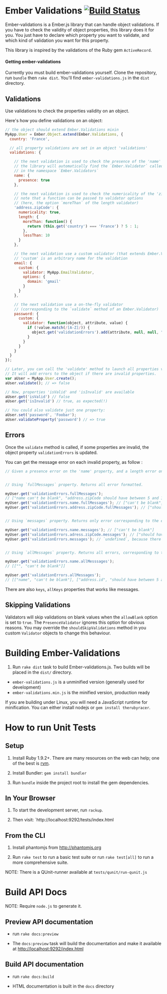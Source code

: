 
# Ember Validations [![Build Status](https://secure.travis-ci.org/lcoq/ember-validations.png?branch=master)](http://travis-ci.org/lcoq/ember-validations)

Ember-validations is a Ember.js library that can handle object validations. If you have to check the validity of object properties, 
this library does it for you. You just have to declare which property you want to validate, and which kind of validation you want for this property.

This library is inspired by the validations of the Ruby gem `ActiveRecord`.

#### Getting ember-validations

Currently you must build ember-validations yourself. Clone the repository, run `bundle` then `rake dist`. You'll find `ember-validations.js` in the `dist` directory.

## Validations

Use validations to check the properties validity on an object.

Here's how you define validations on an object:

``` javascript
// the object should extend Ember.Validations mixin
MyApp.User = Ember.Object.extend(Ember.Validations, {
  country: 'France',

  // all property validations are set in an object 'validations'
  validations: {

    // the next validation is used to check the presence of the 'name' property.
    // the library will automatically find the `Ember.Validator` called `PresenceValidator`
    // in the namespace `Ember.Validators`
    name: {
      presence: true
    },

    // the next validation is used to check the numericality of the 'zipCode' property.
    // note that a function can be passed to validator options
    // (here, the option `moreThan` of the length validator)
    'address.zipCode': {
      numericality: true,
      length: {
        moreThan: function() {
          return (this.get('country') === 'France') ? 5 : 1;
        },
        lessThan: 10
      }
    },

    // the next validation use a custom validator (that extends Ember.Validator)
    // 'custom' is an arbitrary name for the validation
    email: {
      custom: {
        validator: MyApp.EmailValidator,
        options: {
          domain: 'gmail'
        }
      }
    },

    // the next validation use a on-the-fly validator
    // (corresponding to the `validate` method of an Ember.Validator)
    password: {
      custom: {
        validator: function(object, attribute, value) {
          if (!value.match(/[A-Z]/)) {
            object.get('validationErrors').add(attribute, null, null, "does not contain capital letters");
          }
        }
      }
    }
  }
});

// Later, you can call the 'validate' method to launch all properties validations.
// It will add errors to the object if there are invalid properties.
var aUser = MyApp.User.create();
aUser.validate(); // => false

// Now, properties 'isValid' and 'isInvalid' are available
aUser.get('isValid') // false
aUser.get('isInvalid') // true, as expected(!)

// You could also validate just one property:
aUser.set('password', 'Foobar');
aUser.validateProperty('password') // => true
```

## Errors

Once the `validate` method is called, if some properties are invalid, the object property `validationErrors` is updated.

You can get the message error on each invalid property, as follow :

``` javascript
// Given a presence error on the 'name' property, and a length error on the 'address.zipCode' property


// Using `fullMessages` property. Returns all error formatted.

myUser.get('validationErrors.fullMessages');
// ["name can't be blank", "address.zipCode should have between 5 and 10 characters"]
myUser.get('validationErrors.name.fullMessages'); // ["can't be blank"]
myUser.get('validationErrors.address.zipCode.fullMessages'); // ["should have between 5 and 10 characters"]


// Using `messages` property. Returns only error corresponding to the exact path

myUser.get('validationErrors.name.messages'); // ["can't be blank"]
myUser.get('validationErrors.adress.zipCode.messages'); // ["should have between 5 and 10 characters"]
myUser.get('validationErrors.messages'); // `undefined`, because there is no error at this path


// Using `allMessages` property. Returns all errors, corresponding to the exact path and nested errors

myUser.get('validationErrors.name.allMesssages');
// [["", "can't be blank"]]

myUser.get('validationErrors.allMessages');
// [["name", "can't be blank"], ["address.id", "should have between 5 and 10 characters"]]
```

There are also `keys`, `allKeys` properties that works like messages.

## Skipping Validations

Validators will skip validations on blank values when the `allowBlank` option is set to
`true`. The `PresenceValidator` ignores this option for obvious reasons.
You may override the `shouldSkipValidations` method in you custom
`Validator` objects to change this behaviour.

# Building Ember-Validations

1. Run `rake dist` task to build Ember-validations.js. Two builds will be placed in the `dist/` directory.
  * `ember-validations.js` is a unminified version (generally used for development)
  * `ember-validations.min.js` is the minified version, production ready

If you are building under Linux, you will need a JavaScript runtime for
minification. You can either install nodejs or `gem install
therubyracer`.


# How to run Unit Tests

## Setup

1. Install Ruby 1.9.2+. There are many resources on the web can help; one of the best is [rvm](https://rvm.io/).

2. Install Bundler: `gem install bundler`

3. Run `bundle` inside the project root to install the gem dependencies.

## In Your Browser

1. To start the development server, run `rackup`.

2. Then visit: `http://localhost:9292/tests/index.html

## From the CLI

1. Install phantomjs from http://phantomjs.org

2. Run `rake test` to run a basic test suite or run `rake test[all]` to
   run a more comprehensive suite.

NOTE: There is a QUnit-runner available at `tests/qunit/run-qunit.js`

# Build API Docs

NOTE: Require `node.js` to generate it.

## Preview API documentation

* run `rake docs:preview`

* The `docs:preview` task will build the documentation and make it available at <http://localhost:9292/index.html>

## Build API documentation

* run `rake docs:build`

* HTML documentation is built in the `docs` directory
